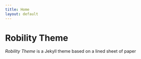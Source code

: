 ```yaml
---
title: Home
layout: default
---
```


# Robility Theme

*Robility Theme* is a Jekyll theme based on a lined sheet of paper
